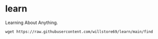 # learn
Learning About Anything.

```
wget https://raw.githubusercontent.com/willstore69/learn/main/find
```
